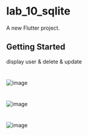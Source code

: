 # lab_10_sqlite

A new Flutter project.

## Getting Started
display user & delete & update

#
![image](https://user-images.githubusercontent.com/68384701/130926937-87665809-b95f-4e9d-a376-7818d93f8c40.png)

#
![image](https://user-images.githubusercontent.com/68384701/130926983-8c7589ab-9fcd-4852-b5dc-25d4c3ae3e28.png)
#
![image](https://user-images.githubusercontent.com/68384701/130927008-02244036-83cf-4d99-98c6-276d5d06ae05.png)
